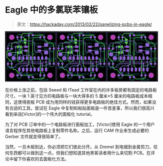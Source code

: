# Eagle 中的多氯联苯镶板

> 原文：<https://hackaday.com/2013/02/22/panelizing-pcbs-in-eagle/>

![final_panel](img/a5baabef361fce47fda187ec5f152989.png)

在价格上涨之前，包括 Seeed 和 ITead 工作室在内的许多板房都有固定的电路板尺寸。一块 1 英寸见方的电路板与一块大得多的 5 厘米×5 厘米的电路板成本相同，这使得嵌板 PCB 成为用同样的钱获得更多电路板的绝佳方式。然而，如果没有合适的工具，尝试在 Eagle 中复制和粘贴面板是一件苦差事，所以我们很高兴看到来自[Victor]的一个伟大的面板化 tutorial。

为了对 PCB 订单中的一个电路板进行面板加工，[Victor]使用 Eagle 的一个用户语言程序在其他电路板上复制零件名称。之后，运行 CAM 作业来生成必要的 Gerber 文件就变得很简单了。

当然，一旦木板到达，你必须把它们彼此分开。从 Dremel 到电锯到金属剪刀，任何东西都可以做到这一点，但我们想知道其他黑客读者用什么来切割 PCB。在评论中留下你喜欢的去面板化方法。